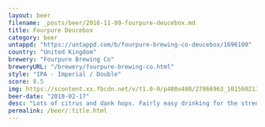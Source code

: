```yaml
---
layout: beer
filename: _posts/beer/2016-11-09-fourpure-deucebox.md
title: Fourpure Deucebox
category: beer
untappd: "https://untappd.com/b/fourpure-brewing-co-deucebox/1696100"
country: "United Kingdom"
brewery: "Fourpure Brewing Co"
breweryURL: "/brewery/fourpure-brewing-co.html"
style: "IPA - Imperial / Double"
score: 8.5
img: https://scontent.xx.fbcdn.net/v/t1.0-0/p480x480/27866963_10156021376468745_8205855799908928037_n.jpg?_nc_cat=106&_nc_ht=scontent.xx&oh=1381dd80acc00ceff3723c9ba04150f3&oe=5CA46228
beer-date: "2018-02-17"
desc: "Lots of citrus and dank hops. Fairly easy drinking for the strength and very enjoyable"
permalink: /beer/:title.html
---
```

